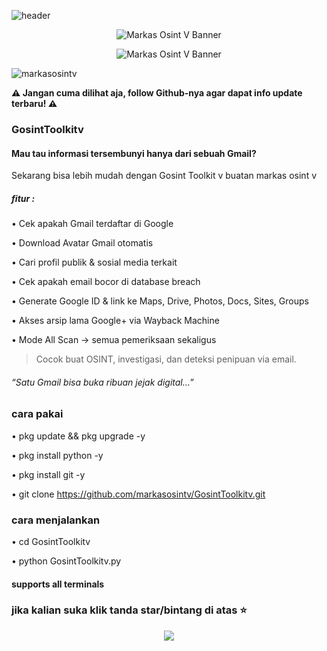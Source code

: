 ![header](https://capsule-render.vercel.app/api?type=waving&color=D7B899&height=200&section=header&text=GosintToolkitv&fontColor=3E2723&fontSize=40&animation=fadeIn)

<p align="center">
  <img src="https://a.top4top.io/p_3522zc2660.jpg" alt="Markas Osint V Banner" />
</p>

<p align="center">
  <img src="https://a.top4top.io/p_3522y7gx00.jpg" alt="Markas Osint V Banner" />
</p>

<p align="left"> 
  <img src="https://komarev.com/ghpvc/?username=markasosintv&label=Profile%20views&color=D7B899&style=flat" alt="markasosintv" /> 
</p>

**⚠ Jangan cuma dilihat aja, follow Github-nya agar dapat info update terbaru! ⚠**


### GosintToolkitv
#### Mau tau informasi tersembunyi hanya dari sebuah Gmail?
Sekarang bisa lebih mudah dengan Gosint Toolkit v buatan markas osint v


##### fitur : 
• Cek apakah Gmail terdaftar di Google

• Download Avatar Gmail otomatis

• Cari profil publik & sosial media terkait

• Cek apakah email bocor di database breach

• Generate Google ID & link ke Maps, Drive, Photos, Docs, Sites, Groups

• Akses arsip lama Google+ via Wayback Machine

• Mode All Scan → semua pemeriksaan sekaligus


>  Cocok buat OSINT, investigasi, dan deteksi penipuan via email.

###### “Satu Gmail bisa buka ribuan jejak digital...”


### cara pakai

• pkg update && pkg upgrade -y

• pkg install python -y

• pkg install git -y

• git clone https://github.com/markasosintv/GosintToolkitv.git

### cara menjalankan 

• cd GosintToolkitv

• python GosintToolkitv.py

#### supports all terminals 

### jika kalian suka klik tanda star/bintang di atas ⭐

<p align="center">
  <img src="https://github-readme-stats.vercel.app/api/top-langs/?username=markasosintv&layout=compact&bg_color=000000&title_color=D7B899&text_color=ffffff&border_color=3E2723" />
</p>